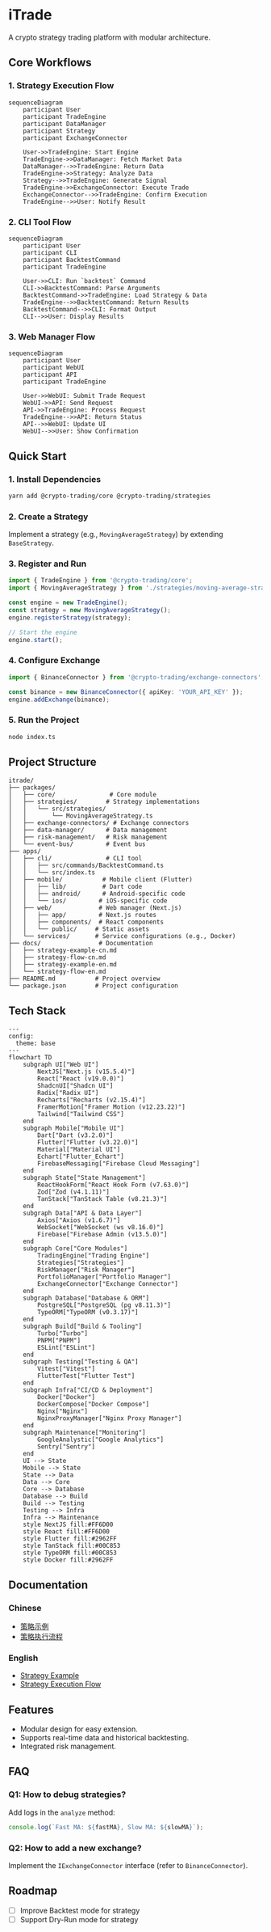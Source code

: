 # iTrade

A crypto strategy trading platform with modular architecture.

## Core Workflows

### 1. Strategy Execution Flow

```mermaid
sequenceDiagram
    participant User
    participant TradeEngine
    participant DataManager
    participant Strategy
    participant ExchangeConnector

    User->>TradeEngine: Start Engine
    TradeEngine->>DataManager: Fetch Market Data
    DataManager-->>TradeEngine: Return Data
    TradeEngine->>Strategy: Analyze Data
    Strategy-->>TradeEngine: Generate Signal
    TradeEngine->>ExchangeConnector: Execute Trade
    ExchangeConnector-->>TradeEngine: Confirm Execution
    TradeEngine-->>User: Notify Result
```

### 2. CLI Tool Flow

```mermaid
sequenceDiagram
    participant User
    participant CLI
    participant BacktestCommand
    participant TradeEngine

    User->>CLI: Run `backtest` Command
    CLI->>BacktestCommand: Parse Arguments
    BacktestCommand->>TradeEngine: Load Strategy & Data
    TradeEngine-->>BacktestCommand: Return Results
    BacktestCommand-->>CLI: Format Output
    CLI-->>User: Display Results
```

### 3. Web Manager Flow

```mermaid
sequenceDiagram
    participant User
    participant WebUI
    participant API
    participant TradeEngine

    User->>WebUI: Submit Trade Request
    WebUI->>API: Send Request
    API->>TradeEngine: Process Request
    TradeEngine-->>API: Return Status
    API-->>WebUI: Update UI
    WebUI-->>User: Show Confirmation
```

## Quick Start

### 1. Install Dependencies

```bash
yarn add @crypto-trading/core @crypto-trading/strategies
```

### 2. Create a Strategy

Implement a strategy (e.g., `MovingAverageStrategy`) by extending `BaseStrategy`.

### 3. Register and Run

```typescript
import { TradeEngine } from '@crypto-trading/core';
import { MovingAverageStrategy } from './strategies/moving-average-strategy';

const engine = new TradeEngine();
const strategy = new MovingAverageStrategy();
engine.registerStrategy(strategy);

// Start the engine
engine.start();
```

### 4. Configure Exchange

```typescript
import { BinanceConnector } from '@crypto-trading/exchange-connectors';

const binance = new BinanceConnector({ apiKey: 'YOUR_API_KEY' });
engine.addExchange(binance);
```

### 5. Run the Project

```bash
node index.ts
```

## Project Structure

```
itrade/
├── packages/
│   ├── core/               # Core module
│   ├── strategies/        # Strategy implementations
│   │   └── src/strategies/
│   │       └── MovingAverageStrategy.ts
│   ├── exchange-connectors/ # Exchange connectors
│   ├── data-manager/      # Data management
│   ├── risk-management/   # Risk management
│   └── event-bus/         # Event bus
├── apps/
│   ├── cli/               # CLI tool
│   │   ├── src/commands/BacktestCommand.ts
│   │   └── src/index.ts
│   ├── mobile/           # Mobile client (Flutter)
│   │   ├── lib/          # Dart code
│   │   ├── android/      # Android-specific code
│   │   └── ios/         # iOS-specific code
│   ├── web/             # Web manager (Next.js)
│   │   ├── app/         # Next.js routes
│   │   ├── components/  # React components
│   │   └── public/     # Static assets
│   └── services/       # Service configurations (e.g., Docker)
├── docs/                # Documentation
│   ├── strategy-example-cn.md
│   ├── strategy-flow-cn.md
│   ├── strategy-example-en.md
│   └── strategy-flow-en.md
├── README.md           # Project overview
└── package.json        # Project configuration
```

## Tech Stack

```mermaid
---
config:
  theme: base
---
flowchart TD
    subgraph UI["Web UI"]
        NextJS["Next.js (v15.5.4)"]
        React["React (v19.0.0)"]
        ShadcnUI["Shadcn UI"]
        Radix["Radix UI"]
        Recharts["Recharts (v2.15.4)"]
        FramerMotion["Framer Motion (v12.23.22)"]
        Tailwind["Tailwind CSS"]
    end
    subgraph Mobile["Mobile UI"]
        Dart["Dart (v3.2.0)"]
        Flutter["Flutter (v3.22.0)"]
        Material["Material UI"]
        Echart["Flutter_Echart"]
        FirebaseMessaging["Firebase Cloud Messaging"]
    end
    subgraph State["State Management"]
        ReactHookForm["React Hook Form (v7.63.0)"]
        Zod["Zod (v4.1.11)"]
        TanStack["TanStack Table (v8.21.3)"]
    end
    subgraph Data["API & Data Layer"]
        Axios["Axios (v1.6.7)"]
        WebSocket["WebSocket (ws v8.16.0)"]
        Firebase["Firebase Admin (v13.5.0)"]
    end
    subgraph Core["Core Modules"]
        TradingEngine["Trading Engine"]
        Strategies["Strategies"]
        RiskManager["Risk Manager"]
        PortfolioManager["Portfolio Manager"]
        ExchangeConnector["Exchange Connector"]
    end
    subgraph Database["Database & ORM"]
        PostgreSQL["PostgreSQL (pg v8.11.3)"] 
        TypeORM["TypeORM (v0.3.17)"]
    end
    subgraph Build["Build & Tooling"]
        Turbo["Turbo"]
        PNPM["PNPM"]
        ESLint["ESLint"]
    end
    subgraph Testing["Testing & QA"]
        Vitest["Vitest"] 
        FlutterTest["Flutter Test"]
    end
    subgraph Infra["CI/CD & Deployment"]
        Docker["Docker"]
        DockerCompose["Docker Compose"]
        Nginx["Nginx"]
        NginxProxyManager["Nginx Proxy Manager"] 
    end
    subgraph Maintenance["Monitoring"]
        GoogleAnalystic["Google Analytics"]
        Sentry["Sentry"]
    end
    UI --> State
    Mobile --> State
    State --> Data
    Data --> Core
    Core --> Database
    Database --> Build
    Build --> Testing
    Testing --> Infra
    Infra --> Maintenance
    style NextJS fill:#FF6D00
    style React fill:#FF6D00
    style Flutter fill:#2962FF
    style TanStack fill:#00C853
    style TypeORM fill:#00C853
    style Docker fill:#2962FF
```

## Documentation

### Chinese

- [策略示例](./docs/strategy-example-cn.md)
- [策略执行流程](./docs/strategy-flow-cn.md)

### English

- [Strategy Example](./docs/strategy-example-en.md)
- [Strategy Execution Flow](./docs/strategy-flow-en.md)

## Features

- Modular design for easy extension.
- Supports real-time data and historical backtesting.
- Integrated risk management.

## FAQ

### Q1: How to debug strategies?

Add logs in the `analyze` method:

```typescript
console.log(`Fast MA: ${fastMA}, Slow MA: ${slowMA}`);
```

### Q2: How to add a new exchange?

Implement the `IExchangeConnector` interface (refer to `BinanceConnector`).

## Roadmap

- [ ] Improve Backtest mode for strategy
- [ ] Support Dry-Run mode for strategy

